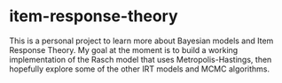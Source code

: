 # item-response-theory

This is a personal project to learn more about Bayesian models and Item Response Theory. My goal at the moment is to build a working implementation of the Rasch model that uses Metropolis-Hastings, then hopefully explore some of the other IRT models and MCMC algorithms.